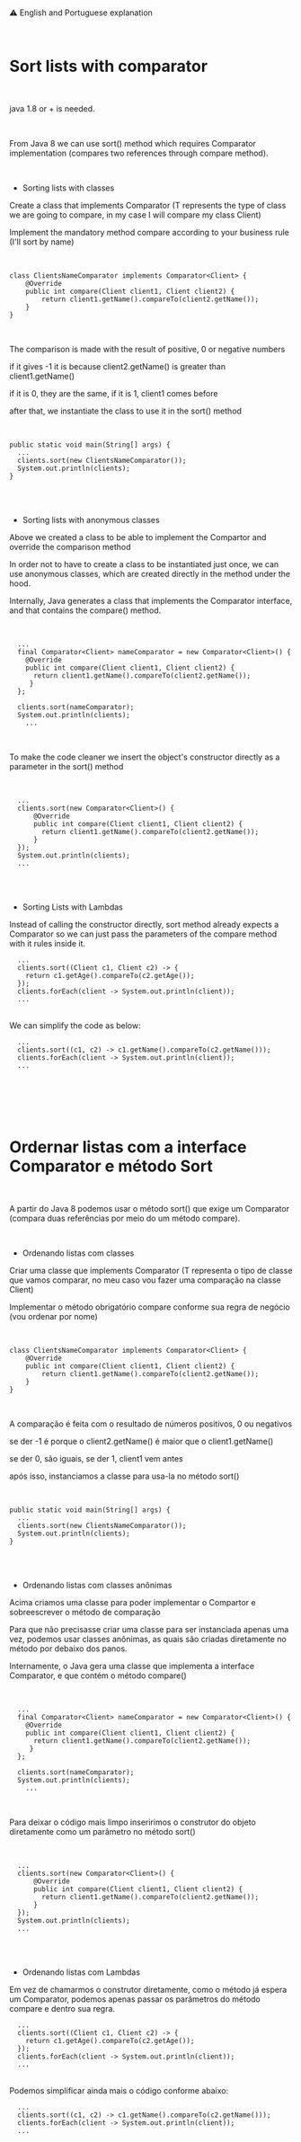 </br>

⚠️ English and Portuguese explanation

</br>


# Sort lists with comparator

</br>

java 1.8 or + is needed.

</br>

From Java 8 we can use sort() method which requires Comparator implementation (compares two references through compare method).

</br>

* Sorting lists with classes

Create a class that implements Comparator<T> (T represents the type of class we are going to compare, in my case I will compare my class Client)

Implement the mandatory method compare according to your business rule (I'll sort by name)
 
</br>

```
class ClientsNameComparator implements Comparator<Client> {
    @Override
    public int compare(Client client1, Client client2) {
        return client1.getName().compareTo(client2.getName());
    }
}
```

</br>
  
The comparison is made with the result of positive, 0 or negative numbers

if it gives -1 it is because client2.getName() is greater than client1.getName()

if it is 0, they are the same, if it is 1, client1 comes before

 after that, we instantiate the class to use it in the sort() method
 
 </br>
  
```
public static void main(String[] args) {
  ...
  clients.sort(new ClientsNameComparator());
  System.out.println(clients);
}
```
  
</br>
</br>

* Sorting lists with anonymous classes

Above we created a class to be able to implement the Compartor and override the comparison method

In order not to have to create a class to be instantiated just once, we can use anonymous classes, which are created directly in the method under the hood.

Internally, Java generates a class that implements the Comparator interface, and that contains the compare() method.
  
</br>

```
  ...
  final Comparator<Client> nameComparator = new Comparator<Client>() {
    @Override
    public int compare(Client client1, Client client2) {
      return client1.getName().compareTo(client2.getName());
     }
  };
     
  clients.sort(nameComparator);
  System.out.println(clients);
    ...
```

</br>

To make the code cleaner we insert the object's constructor directly as a parameter in the sort() method

</br>
  
```
  ...  
  clients.sort(new Comparator<Client>() {
      @Override
      public int compare(Client client1, Client client2) {
        return client1.getName().compareTo(client2.getName());
      }
  });
  System.out.println(clients);
  ...
```

</br>
</br>

* Sorting Lists with Lambdas

Instead of calling the constructor directly, sort method already expects a Comparator so we can just pass the parameters of the compare method with it rules inside it.
</br>

```
  ...
  clients.sort((Client c1, Client c2) -> {
    return c1.getAge().compareTo(c2.getAge());
  });
  clients.forEach(client -> System.out.println(client));
  ...
```

</br>
We can simplify the code as below:

</br>

```
  ...
  clients.sort((c1, c2) -> c1.getName().compareTo(c2.getName()));
  clients.forEach(client -> System.out.println(client));
  ...
```

</br>
</br>
</br>
</br>


# Ordernar listas com a interface Comparator e método Sort

</br>

A partir do Java 8 podemos usar o método sort() que exige um Comparator (compara duas referências por meio do um método compare).

</br>

* Ordenando listas com classes 

Criar uma classe que implements Comparator<T>  (T representa o tipo de classe que vamos comparar, no meu caso vou fazer uma comparação na classe Client)

Implementar o método obrigatório compare conforme sua regra de negócio (vou ordenar por nome)
 
</br>

```
class ClientsNameComparator implements Comparator<Client> {
    @Override
    public int compare(Client client1, Client client2) {
        return client1.getName().compareTo(client2.getName());
    }
}
```

</br>
  
A comparação é feita com o resultado de números positivos, 0 ou negativos

se der -1 é porque o client2.getName() é maior que o client1.getName()

se der 0, são iguais, se der 1, client1 vem antes

 após isso, instanciamos a classe para usa-la no método sort()
 
 </br>
  
```
public static void main(String[] args) {
  ...
  clients.sort(new ClientsNameComparator());
  System.out.println(clients);
}
```
  
</br>
</br>

* Ordenando listas com classes anônimas

Acima criamos uma classe para poder implementar o Compartor e sobreescrever o método de comparação

Para que não precisasse criar uma classe para ser instanciada apenas uma vez, podemos usar classes anônimas, as quais são criadas diretamente no método por debaixo dos panos.

Internamente, o Java gera uma classe que implementa a interface Comparator, e que contém o método compare()
  
</br>

```
  ...
  final Comparator<Client> nameComparator = new Comparator<Client>() {
    @Override
    public int compare(Client client1, Client client2) {
      return client1.getName().compareTo(client2.getName());
     }
  };
     
  clients.sort(nameComparator);
  System.out.println(clients);
    ...
```

</br>

Para deixar o código mais limpo inseririmos o construtor do objeto diretamente como um parâmetro no método sort()

</br>
  
```
  ...  
  clients.sort(new Comparator<Client>() {
      @Override
      public int compare(Client client1, Client client2) {
        return client1.getName().compareTo(client2.getName());
      }
  });
  System.out.println(clients);
  ...
```

</br>
</br>

* Ordenando listas com  Lambdas

Em vez de chamarmos o construtor diretamente, como o método já espera um Comparator, podemos apenas passar os parâmetros do método compare e dentro sua regra.
</br>

```
  ...
  clients.sort((Client c1, Client c2) -> {
    return c1.getAge().compareTo(c2.getAge());
  });
  clients.forEach(client -> System.out.println(client));
  ...
```

</br>
Podemos simplificar ainda mais o código conforme abaixo:

</br>

```
  ...
  clients.sort((c1, c2) -> c1.getName().compareTo(c2.getName()));
  clients.forEach(client -> System.out.println(client));
  ...
```


  

